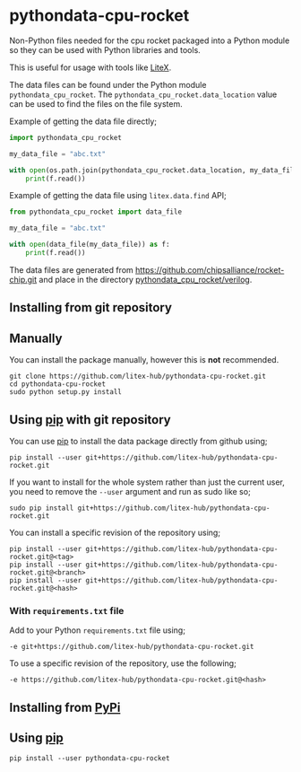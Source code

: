 # pythondata-cpu-rocket

Non-Python  files needed for the cpu rocket packaged
into a Python module so they can be used with Python libraries and tools.

This is useful for usage with tools like
[LiteX](https://github.com/enjoy-digital/litex.git).

The data files can be found under the Python module `pythondata_cpu_rocket`. The
`pythondata_cpu_rocket.data_location` value can be used to find the files on the file
system.

Example of getting the data file directly;
```python
import pythondata_cpu_rocket

my_data_file = "abc.txt"

with open(os.path.join(pythondata_cpu_rocket.data_location, my_data_file)) as f:
    print(f.read())
```

Example of getting the data file using `litex.data.find` API;
```python
from pythondata_cpu_rocket import data_file

my_data_file = "abc.txt"

with open(data_file(my_data_file)) as f:
    print(f.read())
```



The data files are generated from https://github.com/chipsalliance/rocket-chip.git and place in the directory
[pythondata_cpu_rocket/verilog](pythondata_cpu_rocket/verilog).


## Installing from git repository

## Manually

You can install the package manually, however this is **not** recommended.

```
git clone https://github.com/litex-hub/pythondata-cpu-rocket.git
cd pythondata-cpu-rocket
sudo python setup.py install
```

## Using [pip](https://pip.pypa.io/) with git repository

You can use [pip](https://pip.pypa.io/) to install the data package directly
from github using;

```
pip install --user git+https://github.com/litex-hub/pythondata-cpu-rocket.git
```

If you want to install for the whole system rather than just the current user,
you need to remove the `--user` argument and run as sudo like so;

```
sudo pip install git+https://github.com/litex-hub/pythondata-cpu-rocket.git
```

You can install a specific revision of the repository using;
```
pip install --user git+https://github.com/litex-hub/pythondata-cpu-rocket.git@<tag>
pip install --user git+https://github.com/litex-hub/pythondata-cpu-rocket.git@<branch>
pip install --user git+https://github.com/litex-hub/pythondata-cpu-rocket.git@<hash>
```

### With `requirements.txt` file

Add to your Python `requirements.txt` file using;
```
-e git+https://github.com/litex-hub/pythondata-cpu-rocket.git
```

To use a specific revision of the repository, use the following;
```
-e https://github.com/litex-hub/pythondata-cpu-rocket.git@<hash>
```

## Installing from [PyPi](https://pypi.org/project/pythondata-cpu-rocket/)

## Using [pip](https://pip.pypa.io/)

```
pip install --user pythondata-cpu-rocket
```
